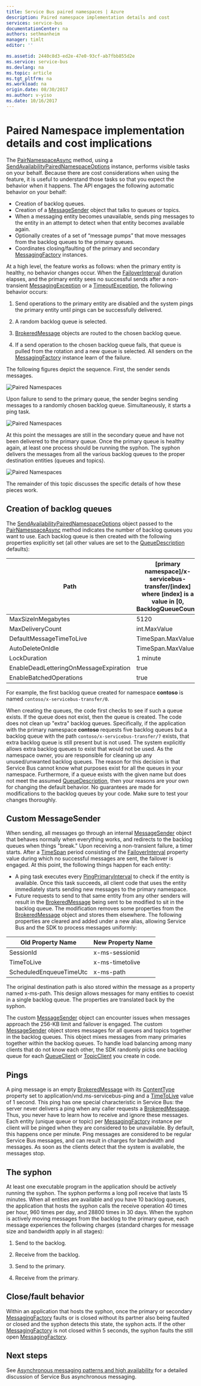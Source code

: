 ```yaml
---
title: Service Bus paired namespaces | Azure
description: Paired namespace implementation details and cost
services: service-bus
documentationCenter: na
authors: sethmanheim
manager: timlt
editor: ''

ms.assetid: 2440c8d3-ed2e-47e0-93cf-ab7fbb855d2e
ms.service: service-bus
ms.devlang: na
ms.topic: article
ms.tgt_pltfrm: na
ms.workload: na
origin.date: 08/30/2017
ms.author: v-yiso
ms.date: 10/16/2017
---
```


# Paired Namespace implementation details and cost implications

The [PairNamespaceAsync][PairNamespaceAsync] method, using a [SendAvailabilityPairedNamespaceOptions][SendAvailabilityPairedNamespaceOptions] instance, performs visible tasks on your behalf. Because there are cost considerations when using the feature, it is useful to understand those tasks so that you expect the behavior when it happens. The API engages the following automatic behavior on your behalf:

* Creation of backlog queues.
* Creation of a [MessageSender][MessageSender] object that talks to queues or topics.
* When a messaging entity becomes unavailable, sends ping messages to the entity in an attempt to detect when that entity becomes available again.
* Optionally creates of a set of “message pumps” that move messages from the backlog queues to the primary queues.
* Coordinates closing/faulting of the primary and secondary [MessagingFactory][MessagingFactory] instances.

At a high level, the feature works as follows: when the primary entity is healthy, no behavior changes occur. When the [FailoverInterval][FailoverInterval] duration elapses, and the primary entity sees no successful sends after a non-transient [MessagingException][MessagingException] or a [TimeoutException][TimeoutException], the following behavior occurs:

1.  Send operations to the primary entity are disabled and the system pings the primary entity until pings can be successfully delivered.

2.  A random backlog queue is selected.

3. [BrokeredMessage][BrokeredMessage] objects are routed to the chosen backlog queue.
4. If a send operation to the chosen backlog queue fails, that queue is pulled from the rotation and a new queue is selected. All senders on the [MessagingFactory][MessagingFactory] instance learn of the failure.

The following figures depict the sequence. First, the sender sends messages.

![Paired Namespaces][0]

Upon failure to send to the primary queue, the sender begins sending messages to a randomly chosen backlog queue. Simultaneously, it starts a ping task.

![Paired Namespaces][1]

At this point the messages are still in the secondary queue and have not been delivered to the primary queue. Once the primary queue is healthy again, at least one process should be running the syphon. The syphon delivers the messages from all the various backlog queues to the proper destination entities (queues and topics).

![Paired Namespaces][2]

The remainder of this topic discusses the specific details of how these pieces work.

## Creation of backlog queues
The [SendAvailabilityPairedNamespaceOptions][SendAvailabilityPairedNamespaceOptions] object passed to the [PairNamespaceAsync][PairNamespaceAsync] method indicates the number of backlog queues you want to use. Each backlog queue is then created with the following properties explicitly set (all other values are set to the [QueueDescription][QueueDescription] defaults):

| Path | [primary namespace]/x-servicebus-transfer/[index] where [index] is a value in [0, BacklogQueueCount) |
| --- | --- |
| MaxSizeInMegabytes |5120 |
| MaxDeliveryCount |int.MaxValue |
| DefaultMessageTimeToLive |TimeSpan.MaxValue |
| AutoDeleteOnIdle |TimeSpan.MaxValue |
| LockDuration |1 minute |
| EnableDeadLetteringOnMessageExpiration |true |
| EnableBatchedOperations |true |

For example, the first backlog queue created for namespace **contoso** is named `contoso/x-servicebus-transfer/0`.

When creating the queues, the code first checks to see if such a queue exists. If the queue does not exist, then the queue is created. The code does not clean up "extra" backlog queues. Specifically, if the application with the primary namespace **contoso** requests five backlog queues but a backlog queue with the path `contoso/x-servicebus-transfer/7` exists, that extra backlog queue is still present but is not used. The system explicitly allows extra backlog queues to exist that would not be used. As the namespace owner, you are responsible for cleaning up any unused/unwanted backlog queues. The reason for this decision is that Service Bus cannot know what purposes exist for all the queues in your namespace. Furthermore, if a queue exists with the given name but does not meet the assumed [QueueDescription][QueueDescription], then your reasons are your own for changing the default behavior. No guarantees are made for modifications to the backlog queues by your code. Make sure to test your changes thoroughly.

## Custom MessageSender
When sending, all messages go through an internal [MessageSender][MessageSender] object that behaves normally when everything works, and redirects to the backlog queues when things "break." Upon receiving a non-transient failure, a timer starts. After a [TimeSpan][TimeSpan] period consisting of the [FailoverInterval][FailoverInterval] property value during which no successful messages are sent, the failover is engaged. At this point, the following things happen for each entity:

* A ping task executes every [PingPrimaryInterval][PingPrimaryInterval] to check if the entity is available. Once this task succeeds, all client code that uses the entity immediately starts sending new messages to the primary namespace.
* Future requests to send to that same entity from any other senders will result in the [BrokeredMessage][BrokeredMessage] being sent to be modified to sit in the backlog queue. The modification removes some properties from the [BrokeredMessage][BrokeredMessage] object and stores them elsewhere. The following properties are cleared and added under a new alias, allowing Service Bus and the SDK to process messages uniformly:

| Old Property Name | New Property Name |
| --- | --- |
| SessionId |x-ms-sessionid |
| TimeToLive |x-ms-timetolive |
| ScheduledEnqueueTimeUtc |x-ms-path |

The original destination path is also stored within the message as a property named x-ms-path. This design allows messages for many entities to coexist in a single backlog queue. The properties are translated back by the syphon.

The custom [MessageSender][MessageSender] object can encounter issues when messages approach the 256-KB limit and failover is engaged. The custom [MessageSender][MessageSender] object stores messages for all queues and topics together in the backlog queues. This object mixes messages from many primaries together within the backlog queues. To handle load balancing among many clients that do not know each other, the SDK randomly picks one backlog queue for each [QueueClient][QueueClient] or [TopicClient][TopicClient] you create in code.

## Pings
A ping message is an empty [BrokeredMessage][BrokeredMessage] with its [ContentType][ContentType] property set to application/vnd.ms-servicebus-ping and a [TimeToLive][TimeToLive] value of 1 second. This ping has one special characteristic in Service Bus: the server never delivers a ping when any caller requests a [BrokeredMessage][BrokeredMessage]. Thus, you never have to learn how to receive and ignore these messages. Each entity (unique queue or topic) per [MessagingFactory][MessagingFactory] instance per client will be pinged when they are considered to be unavailable. By default, this happens once per minute. Ping messages are considered to be regular Service Bus messages, and can result in charges for bandwidth and messages. As soon as the clients detect that the system is available, the messages stop.

## The syphon

At least one executable program in the application should be actively running the syphon. The syphon performs a long poll receive that lasts 15 minutes. When all entities are available and you have 10 backlog queues, the application that hosts the syphon calls the receive operation 40 times per hour, 960 times per day, and 28800 times in 30 days. When the syphon is actively moving messages from the backlog to the primary queue, each message experiences the following charges (standard charges for message size and bandwidth apply in all stages):

1.  Send to the backlog.

2.  Receive from the backlog.

3.  Send to the primary.

4.  Receive from the primary.

## Close/fault behavior
Within an application that hosts the syphon, once the primary or secondary [MessagingFactory][MessagingFactory] faults or is closed without its partner also being faulted or closed and the syphon detects this state, the syphon acts. If the other [MessagingFactory][MessagingFactory] is not closed within 5 seconds, the syphon faults the still open [MessagingFactory][MessagingFactory].

## Next steps
See [Asynchronous messaging patterns and high availability][Asynchronous messaging patterns and high availability] for a detailed discussion of Service Bus asynchronous messaging. 

[PairNamespaceAsync]: https://docs.microsoft.com/en-us/dotnet/api/microsoft.servicebus.messaging.messagingfactory#Microsoft_ServiceBus_Messaging_MessagingFactory_PairNamespaceAsync_Microsoft_ServiceBus_Messaging_PairedNamespaceOptions_
[SendAvailabilityPairedNamespaceOptions]: https://docs.microsoft.com/en-us/dotnet/api/microsoft.servicebus.messaging.sendavailabilitypairednamespaceoptions
[MessageSender]: https://docs.microsoft.com/en-us/dotnet/api/microsoft.servicebus.messaging.messagesender
[MessagingFactory]: https://docs.microsoft.com/en-us/dotnet/api/microsoft.servicebus.messaging.messagingfactory
[FailoverInterval]: https://docs.microsoft.com/en-us/dotnet/api/microsoft.servicebus.messaging.pairednamespaceoptions#Microsoft_ServiceBus_Messaging_PairedNamespaceOptions_FailoverInterval
[MessagingException]: https://docs.microsoft.com/en-us/dotnet/api/microsoft.servicebus.messaging.messagingexception
[TimeoutException]: https://docs.microsoft.com/en-ushttps://msdn.microsoft.com/library/azure/system.timeoutexception.aspx
[BrokeredMessage]: https://docs.microsoft.com/en-us/dotnet/api/microsoft.servicebus.messaging.brokeredmessage
[QueueDescription]: https://docs.microsoft.com/en-us/dotnet/api/microsoft.servicebus.messaging.queuedescription
[TimeSpan]: https://msdn.microsoft.com/library/azure/system.timespan.aspx
[PingPrimaryInterval]: https://docs.microsoft.com/en-us/dotnet/api/microsoft.servicebus.messaging.sendavailabilitypairednamespaceoptions#Microsoft_ServiceBus_Messaging_SendAvailabilityPairedNamespaceOptions_PingPrimaryInterval
[QueueClient]: https://docs.microsoft.com/en-us/dotnet/api/microsoft.servicebus.messaging.queueclient
[TopicClient]: https://docs.microsoft.com/en-us/dotnet/api/microsoft.servicebus.messaging.topicclient
[ContentType]: https://docs.microsoft.com/en-us/dotnet/api/microsoft.servicebus.messaging.brokeredmessage#Microsoft_ServiceBus_Messaging_BrokeredMessage_ContentType
[TimeToLive]: https://docs.microsoft.com/en-us/dotnet/api/microsoft.servicebus.messaging.brokeredmessage#Microsoft_ServiceBus_Messaging_BrokeredMessage_TimeToLive
[Asynchronous messaging patterns and high availability]: ./service-bus-async-messaging.md
[0]: ./media/service-bus-paired-namespaces/IC673405.png
[1]: ./media/service-bus-paired-namespaces/IC673406.png
[2]: ./media/service-bus-paired-namespaces/IC673407.png
